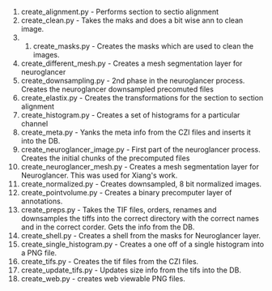 1. create_alignment.py - Performs section to sectio alignment
1. create_clean.py - Takes the maks and does a bit wise ann to clean image.
2. 1. create_masks.py - Creates the masks which are used to clean the images.
3. create_different_mesh.py - Creates a mesh segmentation layer for neuroglancer
4. create_downsampling.py - 2nd phase in the neuroglancer process. Creates the neuroglancer downsampled precomuted files
5. create_elastix.py - Creates the transformations for the section to section alignment
6. create_histogram.py - Creates a set of histograms for a particular channel
7. create_meta.py - Yanks the meta info from the CZI files and inserts it into the DB.
8. create_neuroglancer_image.py - First part of the neuroglancer process. Creates the initial chunks of the precomputed files
9. create_neuroglancer_mesh.py - Creates a mesh segmentation layer for Neuroglancer. This was used for Xiang's work.
10. create_normalized.py - Creates downsampled, 8 bit normalized images.
11. create_pointvolume.py - Creates a binary precomputer layer of annotations.
12. create_preps.py - Takes the TIF files, orders, renames and downsamples the tiffs into the correct directory with the correct names and in the correct corder. Gets the info from the DB.
13. create_shell.py - Creates a shell from the masks for Neuroglancer layer.
14. create_single_histogram.py - Creates a one off of a single histogram into a PNG file.
15. create_tifs.py - Creates the tif files from the CZI files.
16. create_update_tifs.py - Updates size info from the tifs into the DB.
17. create_web.py - creates web viewable PNG files.
